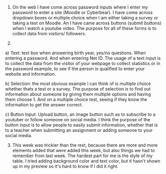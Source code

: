 1) On the web I have come across password inputs where I enter my password to enter a site (Moodle or Cyberbear). I have come across dropdown boxes or multiple choice when I am either taking a survey or taking a test on Moodle. An I have came across buttons (submit buttons) when I watch a youtube video. The purpose for all of these forms is to collect data from visitors/ followers.

2)
a) Text: text box when answering birth year, yes/no questions. When entering a password. And when entering Net ID. The usage of a text input is to collect the data from the visitor of your webpage to collect statistics or in the password example, to see if the person is qualified to enter your website and information.

b) Selection: the most obvious example I can think of is multiple choice whether thats a test or a survey. The purpose of selection is to find out information about someone by giving them multiple options and having them choose 1. And on a multiple choice test, seeing if they know the information to get the answer correct.

c) Button Input: Upload button, an image button such as to subscribe to a youtuber or follow someone on social media. I think the purpose of the button input is to allow people to easily submit information, whether that is to a teacher when submitting an assignment or adding someone to your social media. 

3) This week was trickier than the rest, because there are more and more elements added that were added this week, but also things we had to remember from last week. The hardest part for me is the style of my table. I tried adding background color and text color, but it hasn't shown up in my preview so it's hard to know if I did it right.
